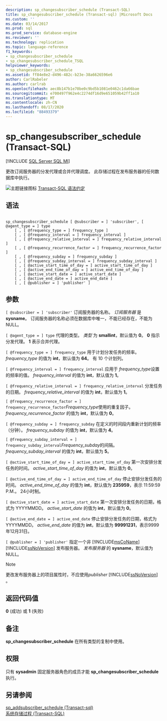 ```yaml
---
description: sp_changesubscriber_schedule (Transact-SQL)
title: sp_changesubscriber_schedule (Transact-sql) |Microsoft Docs
ms.custom: ''
ms.date: 03/14/2017
ms.prod: sql
ms.prod_service: database-engine
ms.reviewer: ''
ms.technology: replication
ms.topic: language-reference
f1_keywords:
- sp_changesubscriber_schedule
- sp_changesubscriber_schedule_TSQL
helpviewer_keywords:
- sp_changesubscriber_schedule
ms.assetid: ff84e8e2-d496-482c-b23e-38a6626596e6
author: CarlRabeler
ms.author: carlrab
ms.openlocfilehash: aec8b147b1e70be0c9bd5b1081e0462c1da66bae
ms.sourcegitcommit: e700497f962e4c2274df16d9e651059b42ff1a10
ms.translationtype: MT
ms.contentlocale: zh-CN
ms.lasthandoff: 08/17/2020
ms.locfileid: "88493379"
---
```

# <a name="sp_changesubscriber_schedule-transact-sql"></a>sp_changesubscriber_schedule (Transact-SQL)
[!INCLUDE [SQL Server SQL MI](../../includes/applies-to-version/sql-asdbmi.md)]

  更改订阅服务器的分发代理或合并代理调度。 此存储过程在发布服务器的任何数据库中执行。  
  
 ![主题链接图标](../../database-engine/configure-windows/media/topic-link.gif "“主题链接”图标") [Transact-SQL 语法约定](../../t-sql/language-elements/transact-sql-syntax-conventions-transact-sql.md)  
  
## <a name="syntax"></a>语法  
  
```  
  
sp_changesubscriber_schedule [ @subscriber = ] 'subscriber', [ @agent_type = ] type  
    [ , [ @frequency_type = ] frequency_type ]  
    [ , [ @frequency_interval = ] frequency_interval ]  
    [ , [ @frequency_relative_interval = ] frequency_relative_interval ]  
    [ , [ @frequency_recurrence_factor = ] frequency_recurrence_factor ]  
    [ , [ @frequency_subday = ] frequency_subday ]  
    [ , [ @frequency_subday_interval = ] frequency_subday_interval ]  
    [ , [ @active_start_time_of_day = ] active_start_time_of_day ]  
    [ , [ @active_end_time_of_day = ] active_end_time_of_day ]  
    [ , [ @active_start_date = ] active_start_date ]  
    [ , [ @active_end_date = ] active_end_date ]  
    [ , [ @publisher = ] 'publisher' ]  
```  
  
## <a name="arguments"></a>参数  
`[ @subscriber = ] 'subscriber'` 订阅服务器的名称。 *订阅服务器* 是 **sysname**。 订阅服务器的名称必须在数据库中唯一，不能已经存在，不能为 NULL。  
  
`[ @agent_type = ] type` 代理的类型。 *类型* 为 **smallint**，默认值为 **0**。 **0** 指示分发代理。 **1** 表示合并代理。  
  
`[ @frequency_type = ] frequency_type` 用于计划分发任务的频率。 *frequency_type* 的值为 **int**，默认值为 **64**。 有 10 个计划列。  
  
`[ @frequency_interval = ] frequency_interval` 应用于 *frequency_type*设置的频率的值。 *frequency_interval* 的值为 **int**，默认值为 **1**。  
  
`[ @frequency_relative_interval = ] frequency_relative_interval` 分发任务的日期。 *frequency_relative_interval* 的值为 **int**，默认值为 **1**。  
  
`[ @frequency_recurrence_factor = ] frequency_recurrence_factor`*Frequency_type*使用的重复因子。 *frequency_recurrence_factor* 的值为 **int**，默认值为 **0**。  
  
`[ @frequency_subday = ] frequency_subday` 在定义的时间段内重新计划的频率（分钟）。 *frequency_subday* 的值为 **int**，默认值为 **4**。  
  
`[ @frequency_subday_interval = ] frequency_subday_interval`*Frequency_subday*的间隔。 *frequency_subday_interval* 的值为 **int**，默认值为 **5**。  
  
`[ @active_start_time_of_day = ] active_start_time_of_day` 第一次安排分发任务的时间。 *active_start_time_of_day* 的值为 **int**，默认值为 **0**。  
  
`[ @active_end_time_of_day = ] active_end_time_of_day` 停止安排分发任务的时间。 *active_end_time_of_day* 的值为 **int**，默认值为 **235959**，表示 11:59:59 P.M.。 24小时制。  
  
`[ @active_start_date = ] active_start_date` 第一次安排分发任务的日期，格式为 YYYYMMDD。 *active_start_date* 的值为 **int**，默认值为 **0**。  
  
`[ @active_end_date = ] active_end_date` 停止安排分发任务的日期，格式为 YYYYMMDD。 *active_end_date* 的值为 **int**，默认值为 **99991231**，表示9999年12月31日。  
  
`[ @publisher = ] 'publisher'` 指定一个非 [!INCLUDE[msCoName](../../includes/msconame-md.md)] [!INCLUDE[ssNoVersion](../../includes/ssnoversion-md.md)] 发布服务器。 *发布服务器* 的 **sysname**，默认值为 NULL。  
  
> [!NOTE]  
>  更改发布服务器上的项目属性时，不应使用*publisher* [!INCLUDE[ssNoVersion](../../includes/ssnoversion-md.md)] 。  
  
## <a name="return-code-values"></a>返回代码值  
 **0** (成功) 或 **1** (失败)   
  
## <a name="remarks"></a>备注  
 **sp_changesubscriber_schedule** 在所有类型的复制中使用。  
  
## <a name="permissions"></a>权限  
 只有 **sysadmin** 固定服务器角色的成员才能 **sp_changesubscriber_schedule**执行。  
  
## <a name="see-also"></a>另请参阅  
 [sp_addsubscriber_schedule &#40;Transact-sql&#41;](../../relational-databases/system-stored-procedures/sp-addsubscriber-schedule-transact-sql.md)   
 [系统存储过程 (Transact-SQL)](../../relational-databases/system-stored-procedures/system-stored-procedures-transact-sql.md)  
  
  
